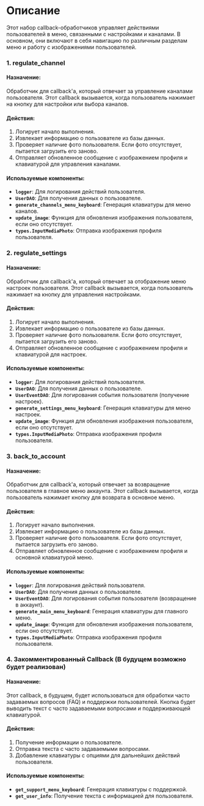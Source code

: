 # Описание
Этот набор callback-обработчиков управляет действиями пользователей в меню, связанными с настройками и каналами. В основном, они включают в себя навигацию по различным разделам меню и работу с изображениями пользователей.

### 1. regulate_channel

#### Назначение:

Обработчик для callback'а, который отвечает за управление каналами пользователя. Этот callback вызывается, когда пользователь нажимает на кнопку для настройки или выбора каналов.

#### Действия:

1. Логирует начало выполнения.
2. Извлекает информацию о пользователе из базы данных.
3. Проверяет наличие фото пользователя. Если фото отсутствует, пытается загрузить его заново.
4. Отправляет обновленное сообщение с изображением профиля и клавиатурой для управления каналами.

#### Используемые компоненты:

- **`logger`**: Для логирования действий пользователя.
- **`UserDAO`**: Для получения данных о пользователе.
- **`generate_channels_menu_keyboard`**: Генерация клавиатуры для меню каналов.
- **`update_image`**: Функция для обновления изображения пользователя, если оно отсутствует.
- **`types.InputMediaPhoto`**: Отправка изображения профиля пользователя.
### 2. regulate_settings

#### Назначение:

Обработчик для callback'а, который отвечает за отображение меню настроек пользователя. Этот callback вызывается, когда пользователь нажимает на кнопку для управления настройками.

#### Действия:

1. Логирует начало выполнения.
2. Извлекает информацию о пользователе из базы данных.
3. Проверяет наличие фото пользователя. Если фото отсутствует, пытается загрузить его заново.
4. Отправляет обновленное сообщение с изображением профиля и клавиатурой для настроек.

#### Используемые компоненты:

- **`logger`**: Для логирования действий пользователя.
- **`UserDAO`**: Для получения данных о пользователе.
- **`UserEventDAO`**: Для логирования события пользователя (получение настроек).
- **`generate_settings_menu_keyboard`**: Генерация клавиатуры для меню настроек.
- **`update_image`**: Функция для обновления изображения пользователя, если оно отсутствует.
- **`types.InputMediaPhoto`**: Отправка изображения профиля пользователя.
### 3. back_to_account

#### Назначение:

Обработчик для callback'а, который отвечает за возвращение пользователя в главное меню аккаунта. Этот callback вызывается, когда пользователь нажимает кнопку для возврата в основное меню.

#### Действия:

1. Логирует начало выполнения.
2. Извлекает информацию о пользователе из базы данных.
3. Проверяет наличие фото пользователя. Если фото отсутствует, пытается загрузить его заново.
4. Отправляет обновленное сообщение с изображением профиля и основной клавиатурой меню.

#### Используемые компоненты:

- **`logger`**: Для логирования действий пользователя.
- **`UserDAO`**: Для получения данных о пользователе.
- **`UserEventDAO`**: Для логирования события пользователя (возвращение в аккаунт).
- **`generate_main_menu_keyboard`**: Генерация клавиатуры для главного меню.
- **`update_image`**: Функция для обновления изображения пользователя, если оно отсутствует.
- **`types.InputMediaPhoto`**: Отправка изображения профиля пользователя.
### 4. Закомментированный Callback (В будущем возможно будет реализован)

#### Назначение:

Этот callback, в будущем, будет использоваться для обработки часто задаваемых вопросов (FAQ) и поддержки пользователей. Кнопка будет выводить текст с часто задаваемыми вопросами и поддерживающей клавиатурой.

#### Действия:

1. Получение информации о пользователе.
2. Отправка текста с часто задаваемыми вопросами.
3. Добавление клавиатуры с опциями для дальнейших действий пользователя.

#### Используемые компоненты:

- **`get_support_menu_keyboard`**: Генерация клавиатуры с поддержкой.
- **`get_user_info`**: Получение текста с информацией для пользователя.
